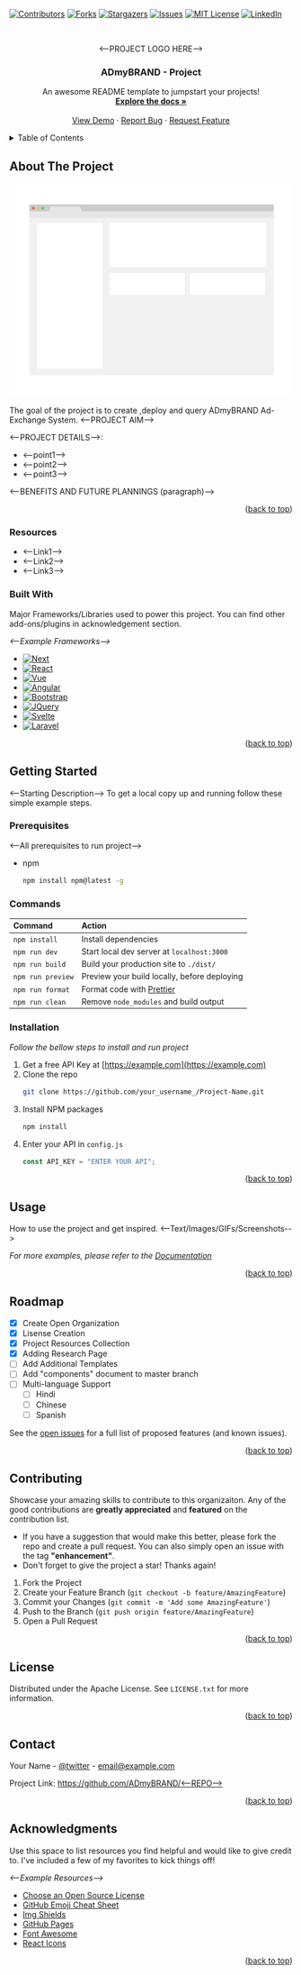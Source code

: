 <!-- Improved compatibility of back to top link: See: https://github.com/othneildrew/Best-README-Template/pull/73 -->

<a name="readme-top"></a>

<!--
*** Thanks for checking out the Best-README-Template. If you have a suggestion
*** that would make this better, please fork the repo and create a pull request
*** or simply open an issue with the tag "enhancement".
*** Don't forget to give the project a star!
*** Thanks again! Now go create something AMAZING! :D
-->

<!-- PROJECT SHIELDS -->
<!--
*** I'm using markdown "reference style" links for readability.
*** Reference links are enclosed in brackets [ ] instead of parentheses ( ).
*** See the bottom of this document for the declaration of the reference variables
*** for contributors-url, forks-url, etc. This is an optional, concise syntax you may use.
*** https://www.markdownguide.org/basic-syntax/#reference-style-links
-->

[![Contributors][contributors-shield]][contributors-url]
[![Forks][forks-shield]][forks-url]
[![Stargazers][stars-shield]][stars-url]
[![Issues][issues-shield]][issues-url]
[![MIT License][license-shield]][license-url]
[![LinkedIn][linkedin-shield]][linkedin-url]

<!-- PROJECT LOGO -->
<br />
<div align="center">
      <p align="center"><--PROJECT LOGO HERE--></p>

  <!-- <a href="https://github.com/othneildrew/Best-README-Template">
    <img src="images/logo.png" alt="Logo" width="80" height="80">
  </a> -->

  <h3 align="center">ADmyBRAND - Project</h3>

  <p align="center">
    An awesome README template to jumpstart your projects!
    <br />
    <a href="https://github.com/Mohit-Panchasara/Readme"><strong>Explore the docs »</strong></a>
    <br />
    <br />
    <a href="https://github.com/Mohit-Panchasara/Readme">View Demo</a>
    ·
    <a href="https://github.com/Mohit-Panchasara/Readme">Report Bug</a>
    ·
    <a href="https://github.com/Mohit-Panchasara/Readme">Request Feature</a>
  </p>
</div>

<!-- TABLE OF CONTENTS -->
<details>
  <summary>Table of Contents</summary>
  <ol>
    <li>
      <a href="#about-the-project">About The Project</a>
      <ul>
        <li><a href="#built-with">Built With</a></li>
      </ul>
    </li>
    <li>
      <a href="#getting-started">Getting Started</a>
      <ul>
        <li><a href="#prerequisites">Prerequisites</a></li>
        <li><a href="#installation">Installation</a></li>
      </ul>
    </li>
    <li><a href="#usage">Usage</a></li>
    <li><a href="#roadmap">Roadmap</a></li>
    <li><a href="#contributing">Contributing</a></li>
    <li><a href="#license">License</a></li>
    <li><a href="#contact">Contact</a></li>
    <li><a href="#acknowledgments">Acknowledgments</a></li>
  </ol>
</details>

<!-- ABOUT THE PROJECT -->

## About The Project

[![Product Name Screen Shot][product-screenshot]](https://example.com)

The goal of the project is to create ,deploy and query ADmyBRAND Ad-Exchange System.
<--PROJECT AIM-->

<--PROJECT DETAILS-->:

- <--point1-->
- <--point2-->
- <--point3-->

<--BENEFITS AND FUTURE PLANNINGS (paragraph)-->

<!-- Use the `BLANK_README.md` to get started. -->

<p align="right">(<a href="#readme-top">back to top</a>)</p>

### Resources

- <--Link1-->
- <--Link2-->
- <--Link3-->

### Built With

Major Frameworks/Libraries used to power this project. You can find other add-ons/plugins in acknowledgement section.

_<--Example Frameworks-->_

- [![Next][next.js]][next-url]
- [![React][react.js]][react-url]
- [![Vue][vue.js]][vue-url]
- [![Angular][angular.io]][angular-url]
- [![Bootstrap][bootstrap.com]][bootstrap-url]
- [![JQuery][jquery.com]][jquery-url]
- [![Svelte][svelte.dev]][svelte-url]
- [![Laravel][laravel.com]][laravel-url]

<p align="right">(<a href="#readme-top">back to top</a>)</p>

<!-- GETTING STARTED -->

## Getting Started

<--Starting Description-->
To get a local copy up and running follow these simple example steps.

### Prerequisites

<--All prerequisites to run project-->

- npm
  ```sh
  npm install npm@latest -g
  ```

### Commands

| Command           | Action                                            |
| :---------------- | :------------------------------------------------ |
| `npm install`     | Install dependencies                              |
| `npm run dev`     | Start local dev server at `localhost:3000`        |
| `npm run build`   | Build your production site to `./dist/`           |
| `npm run preview` | Preview your build locally, before deploying      |
| `npm run format`  | Format code with [Prettier](https://prettier.io/) |
| `npm run clean`   | Remove `node_modules` and build output            |

### Installation

_Follow the bellow steps to install and run project_

1. Get a free API Key at [https://example.com](https://example.com)
2. Clone the repo
   ```sh
   git clone https://github.com/your_username_/Project-Name.git
   ```
3. Install NPM packages
   ```sh
   npm install
   ```
4. Enter your API in `config.js`
   ```js
   const API_KEY = "ENTER YOUR API";
   ```

<p align="right">(<a href="#readme-top">back to top</a>)</p>

<!-- USAGE EXAMPLES -->

## Usage

How to use the project and get inspired.
<--Text/Images/GIFs/Screenshots-->

_For more examples, please refer to the [Documentation](https://example.com)_

<p align="right">(<a href="#readme-top">back to top</a>)</p>

<!-- ROADMAP -->

## Roadmap

- [x] Create Open Organization
- [x] Lisense Creation
- [x] Project Resources Collection
- [x] Adding Research Page
- [ ] Add Additional Templates
- [ ] Add "components" document to master branch
- [ ] Multi-language Support
  - [ ] Hindi
  - [ ] Chinese
  - [ ] Spanish

See the [open issues](https://github.com/<--Github-Repo-->/issues) for a full list of proposed features (and known issues).

<p align="right">(<a href="#readme-top">back to top</a>)</p>

<!-- CONTRIBUTING -->

## Contributing

Showcase your amazing skills to contribute to this organizaiton. Any of the good contributions are **greatly appreciated** and **featured** on the contribution list.

- If you have a suggestion that would make this better, please fork the repo and create a pull request. You can also simply open an issue with the tag **"enhancement"**.
- Don't forget to give the project a star! Thanks again!

1. Fork the Project
2. Create your Feature Branch (`git checkout -b feature/AmazingFeature`)
3. Commit your Changes (`git commit -m 'Add some AmazingFeature'`)
4. Push to the Branch (`git push origin feature/AmazingFeature`)
5. Open a Pull Request

<p align="right">(<a href="#readme-top">back to top</a>)</p>

<!-- LICENSE -->

## License

Distributed under the Apache License. See `LICENSE.txt` for more information.

<p align="right">(<a href="#readme-top">back to top</a>)</p>

<!-- CONTACT -->

## Contact

Your Name - [@twitter](https://twitter.com) - email@example.com

Project Link: [https://github.com/ADmyBRAND/<--REPO-->](https://github.com)

<p align="right">(<a href="#readme-top">back to top</a>)</p>

<!-- ACKNOWLEDGMENTS -->

## Acknowledgments

Use this space to list resources you find helpful and would like to give credit to. I've included a few of my favorites to kick things off!

_<--Example Resources-->_

- [Choose an Open Source License](https://choosealicense.com)
- [GitHub Emoji Cheat Sheet](https://www.webpagefx.com/tools/emoji-cheat-sheet)
- [Img Shields](https://shields.io)
- [GitHub Pages](https://pages.github.com)
- [Font Awesome](https://fontawesome.com)
- [React Icons](https://react-icons.github.io/react-icons/search)

<p align="right">(<a href="#readme-top">back to top</a>)</p>

<!-- MARKDOWN LINKS & IMAGES -->
<!-- https://www.markdownguide.org/basic-syntax/#reference-style-links -->

[contributors-shield]: https://img.shields.io/github/contributors/othneildrew/Best-README-Template.svg?style=for-the-badge
[contributors-url]: https://github.com/othneildrew/Best-README-Template/graphs/contributors
[forks-shield]: https://img.shields.io/github/forks/othneildrew/Best-README-Template.svg?style=for-the-badge
[forks-url]: https://github.com/othneildrew/Best-README-Template/network/members
[stars-shield]: https://img.shields.io/github/stars/othneildrew/Best-README-Template.svg?style=for-the-badge
[stars-url]: https://github.com/othneildrew/Best-README-Template/stargazers
[issues-shield]: https://img.shields.io/github/issues/othneildrew/Best-README-Template.svg?style=for-the-badge
[issues-url]: https://github.com/othneildrew/Best-README-Template/issues
[license-shield]: https://img.shields.io/github/license/othneildrew/Best-README-Template.svg?style=for-the-badge
[license-url]: https://github.com/othneildrew/Best-README-Template/blob/master/LICENSE.txt
[linkedin-shield]: https://img.shields.io/badge/-LinkedIn-black.svg?style=for-the-badge&logo=linkedin&colorB=555
[linkedin-url]: https://linkedin.com/in/othneildrew
[product-screenshot]: images/screenshot.png
[next.js]: https://img.shields.io/badge/next.js-000000?style=for-the-badge&logo=nextdotjs&logoColor=white
[next-url]: https://nextjs.org/
[react.js]: https://img.shields.io/badge/React-20232A?style=for-the-badge&logo=react&logoColor=61DAFB
[react-url]: https://reactjs.org/
[vue.js]: https://img.shields.io/badge/Vue.js-35495E?style=for-the-badge&logo=vuedotjs&logoColor=4FC08D
[vue-url]: https://vuejs.org/
[angular.io]: https://img.shields.io/badge/Angular-DD0031?style=for-the-badge&logo=angular&logoColor=white
[angular-url]: https://angular.io/
[svelte.dev]: https://img.shields.io/badge/Svelte-4A4A55?style=for-the-badge&logo=svelte&logoColor=FF3E00
[svelte-url]: https://svelte.dev/
[laravel.com]: https://img.shields.io/badge/Laravel-FF2D20?style=for-the-badge&logo=laravel&logoColor=white
[laravel-url]: https://laravel.com
[bootstrap.com]: https://img.shields.io/badge/Bootstrap-563D7C?style=for-the-badge&logo=bootstrap&logoColor=white
[bootstrap-url]: https://getbootstrap.com
[jquery.com]: https://img.shields.io/badge/jQuery-0769AD?style=for-the-badge&logo=jquery&logoColor=white
[jquery-url]: https://jquery.com
